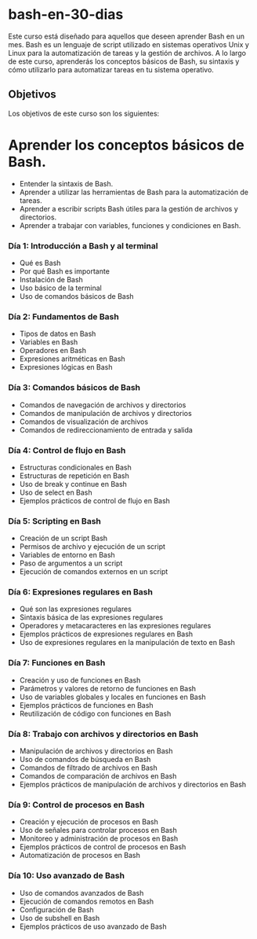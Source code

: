 # bash-en-30-dias
Este curso está diseñado para aquellos que deseen aprender Bash en un mes. Bash es un lenguaje de script utilizado en sistemas operativos Unix y Linux para la automatización de tareas y la gestión de archivos. A lo largo de este curso, aprenderás los conceptos básicos de Bash, su sintaxis y cómo utilizarlo para automatizar tareas en tu sistema operativo.

## Objetivos
Los objetivos de este curso son los siguientes:

# Aprender los conceptos básicos de Bash.
* Entender la sintaxis de Bash.
* Aprender a utilizar las herramientas de Bash para la automatización de tareas.
* Aprender a escribir scripts Bash útiles para la gestión de archivos y directorios.
* Aprender a trabajar con variables, funciones y condiciones en Bash.

### Día 1: Introducción a Bash y al terminal
- Qué es Bash
- Por qué Bash es importante
- Instalación de Bash
- Uso básico de la terminal
- Uso de comandos básicos de Bash
### Día 2: Fundamentos de Bash
- Tipos de datos en Bash
- Variables en Bash
- Operadores en Bash
- Expresiones aritméticas en Bash
- Expresiones lógicas en Bash
### Día 3: Comandos básicos de Bash
- Comandos de navegación de archivos y directorios
- Comandos de manipulación de archivos y directorios
- Comandos de visualización de archivos
- Comandos de redireccionamiento de entrada y salida
### Día 4: Control de flujo en Bash
- Estructuras condicionales en Bash
- Estructuras de repetición en Bash
- Uso de break y continue en Bash
- Uso de select en Bash
- Ejemplos prácticos de control de flujo en Bash
### Día 5: Scripting en Bash
- Creación de un script Bash
- Permisos de archivo y ejecución de un script
- Variables de entorno en Bash
- Paso de argumentos a un script
- Ejecución de comandos externos en un script
### Día 6: Expresiones regulares en Bash
- Qué son las expresiones regulares
- Sintaxis básica de las expresiones regulares
- Operadores y metacaracteres en las expresiones regulares
- Ejemplos prácticos de expresiones regulares en Bash
- Uso de expresiones regulares en la manipulación de texto en Bash
### Día 7: Funciones en Bash
- Creación y uso de funciones en Bash
- Parámetros y valores de retorno de funciones en Bash
- Uso de variables globales y locales en funciones en Bash
- Ejemplos prácticos de funciones en Bash
- Reutilización de código con funciones en Bash
### Día 8: Trabajo con archivos y directorios en Bash
- Manipulación de archivos y directorios en Bash
- Uso de comandos de búsqueda en Bash
- Comandos de filtrado de archivos en Bash
- Comandos de comparación de archivos en Bash
- Ejemplos prácticos de manipulación de archivos y directorios en Bash
### Día 9: Control de procesos en Bash
- Creación y ejecución de procesos en Bash
- Uso de señales para controlar procesos en Bash
- Monitoreo y administración de procesos en Bash
- Ejemplos prácticos de control de procesos en Bash
- Automatización de procesos en Bash
### Día 10: Uso avanzado de Bash
- Uso de comandos avanzados de Bash
- Ejecución de comandos remotos en Bash
- Configuración de Bash
- Uso de subshell en Bash
- Ejemplos prácticos de uso avanzado de Bash
